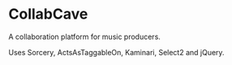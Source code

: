 # CollabCave
A collaboration platform for music producers.

Uses Sorcery, ActsAsTaggableOn, Kaminari, Select2 and jQuery.
